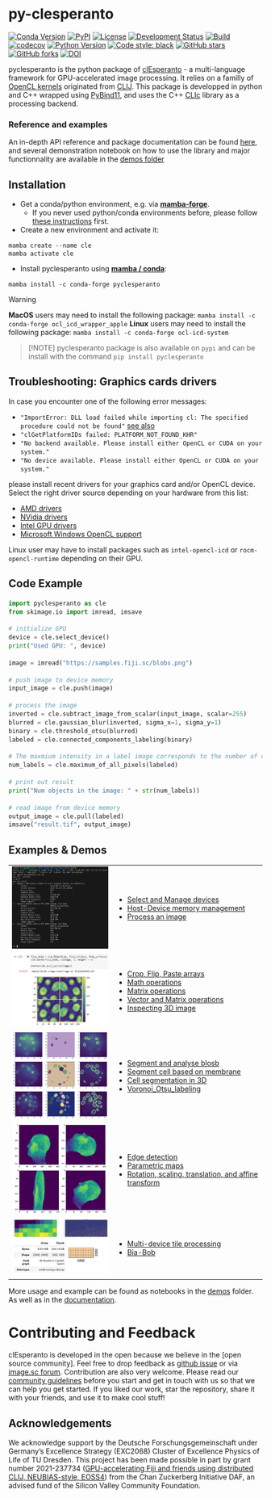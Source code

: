# py-clesperanto
[![Conda Version](https://img.shields.io/conda/vn/conda-forge/pyclesperanto.svg)](https://anaconda.org/conda-forge/pyclesperanto)
[![PyPI](https://img.shields.io/pypi/v/pyclesperanto.svg?color=green)](https://pypi.org/project/pyclesperanto)
[![License](https://img.shields.io/pypi/l/pyclesperanto.svg?color=green)](https://github.com/clEsperanto/pyclesperanto/raw/main/LICENSE)
[![Development Status](https://img.shields.io/pypi/status/pyclesperanto.svg)](https://en.wikipedia.org/wiki/Software_release_life_cycle#Alpha)
[![Build](https://github.com/clEsperanto/pyclesperanto/actions/workflows/build.yml/badge.svg)](https://github.com/clEsperanto/pyclesperanto/actions/workflows/build.yml)
[![codecov](https://codecov.io/gh/clesperanto/pyclesperanto/branch/main/graph/badge.svg)](https://codecov.io/gh/clesperanto/pyclesperanto)
[![Python Version](https://img.shields.io/pypi/pyversions/pyclesperanto.svg?color=green)](https://python.org)
[![Code style: black](https://img.shields.io/badge/code%20style-black-000000.svg)](https://github.com/psf/black)
[![GitHub stars](https://img.shields.io/github/stars/clEsperanto/pyclesperanto?style=social)](https://github.com/clEsperanto/pyclesperanto)
[![GitHub forks](https://img.shields.io/github/forks/clEsperanto/pyclesperanto?style=social)](https://github.com/clEsperanto/pyclesperanto)
[![DOI](https://zenodo.org/badge/DOI/10.5281/zenodo.13853800.svg)](https://doi.org/10.5281/zenodo.13853800)


pyclesperanto is the python package of [clEsperanto] - a multi-language framework for GPU-accelerated image processing.
It relies on a familly of [OpenCL kernels] originated from [CLIJ].
This package is developped in python and C++ wrapped using [PyBind11], and uses the C++ [CLIc] library as a processing backend.

### Reference and examples

An in-depth API reference and package documentation can be found [here](https://clesperanto.github.io/pyclesperanto/), and several demonstration notebook on how to use the library and major functionnality are available in the [demos folder](https://github.com/clEsperanto/pyclesperanto/tree/main/demos)

## __Installation__

* Get a conda/python environment, e.g. via [__mamba-forge__](https://github.com/conda-forge/miniforge#mambaforge).
    * If you never used python/conda environments before, please follow [these instructions](https://biapol.github.io/blog/mara_lampert/getting_started_with_mambaforge_and_python/readme.html) first.
* Create a new environment and activate it:

```
mamba create --name cle
mamba activate cle
```

* Install pyclesperanto using [__mamba / conda__](https://focalplane.biologists.com/2022/12/08/managing-scientific-python-environments-using-conda-mamba-and-friends/):

```
mamba install -c conda-forge pyclesperanto
```

> [!WARNING]
__MacOS__ users may need to install the following package: `mamba install -c conda-forge ocl_icd_wrapper_apple`
__Linux__ users may need to install the following package: `mamba install -c conda-forge ocl-icd-system`

> [!NOTE] pyclesperanto package is also available on `pypi` and can be install with the command `pip install pyclesperanto`

## Troubleshooting: Graphics cards drivers

In case you encounter one of the following error messages:
* `"ImportError: DLL load failed while importing cl: The specified procedure could not be found"` [see also](https://github.com/clEsperanto/pyclesperanto_prototype/issues/55)
* `"clGetPlatformIDs failed: PLATFORM_NOT_FOUND_KHR"`
* `"No backend available. Please install either OpenCL or CUDA on your system."`
* `"No device available. Please install either OpenCL or CUDA on your system."`

please install recent drivers for your graphics card and/or OpenCL device. Select the right driver source depending on your hardware from this list:

* [AMD drivers](https://www.amd.com/en/support)
* [NVidia drivers](https://www.nvidia.com/download/index.aspx)
* [Intel GPU drivers](https://www.intel.com/content/www/us/en/download/726609/intel-arc-graphics-windows-dch-driver.html)
* [Microsoft Windows OpenCL support](https://www.microsoft.com/en-us/p/opencl-and-opengl-compatibility-pack/9nqpsl29bfff)

Linux user may have to install packages such as `intel-opencl-icd` or `rocm-opencl-runtime` depending on their GPU.

## __Code Example__

```python
import pyclesperanto as cle
from skimage.io import imread, imsave

# initialize GPU
device = cle.select_device()
print("Used GPU: ", device)

image = imread("https://samples.fiji.sc/blobs.png")

# push image to device memory
input_image = cle.push(image)

# process the image
inverted = cle.subtract_image_from_scalar(input_image, scalar=255)
blurred = cle.gaussian_blur(inverted, sigma_x=1, sigma_y=1)
binary = cle.threshold_otsu(blurred)
labeled = cle.connected_components_labeling(binary)

# The maxmium intensity in a label image corresponds to the number of objects
num_labels = cle.maximum_of_all_pixels(labeled)

# print out result
print("Num objects in the image: " + str(num_labels))

# read image from device memory
output_image = cle.pull(labeled)
imsave("result.tif", output_image)
```

## __Examples & Demos__

<table border="0">

<tr><td>
<img src="https://github.com/clEsperanto/pyclesperanto/raw/main/demos/images/select_device.png" width="300"/>
</td><td>

* [Select and Manage devices](https://github.com/clEsperanto/pyclesperanto/tree/main/demos/api/select_devices.ipynb)
* [Host-Device memory management](https://github.com/clEsperanto/pyclesperanto/tree/main/demos/api/push_pull_create.ipynb)
* [Process an image](https://github.com/clEsperanto/pyclesperanto/tree/main/demos/api/process_image.ipynb)

</td></tr>

<tr><td>
<img src="https://github.com/clEsperanto/pyclesperanto/raw/main/demos/images/crop_and_paste_images.png" width="300"/>
</td><td>

* [Crop, Flip, Paste arrays](https://github.com/clEsperanto/pyclesperanto/tree/main/demos/basics/crop_flip_paste.ipynb)
* [Math operations](https://github.com/clEsperanto/pyclesperanto/tree/main/demos/basics/arithmetic_operators.ipynb)
* [Matrix operations](https://github.com/clEsperanto/pyclesperanto/tree/main/demos/basics/matrices_operations.ipynb)
* [Vector and Matrix operations](https://github.com/clEsperanto/pyclesperanto/tree/main/demos/basics/vector_and_matrices_operations.ipynb)
* [Inspecting 3D image](https://github.com/clEsperanto/pyclesperanto/tree/main/demos/basics/inspecting_3d_images.ipynb)

</td></tr>


<tr><td>
<img src="https://github.com/clEsperanto/pyclesperanto/raw/main/demos/images/segmentation_3d.png" width="300"/>
</td><td>

* [Segment and analyse blosb](https://github.com/clEsperanto/pyclesperanto/tree/main/demos/example/analyse_blobs.ipynb)
* [Segment cell based on membrane](https://github.com/clEsperanto/pyclesperanto/tree/main/demos/example/membrane_segmentation_2d.ipynb)
* [Cell segmentation in 3D](https://github.com/clEsperanto/pyclesperanto/tree/main/demos/example/Segmentation_3D.ipynb)
* [Voronoi_Otsu_labeling](https://github.com/clEsperanto/pyclesperanto/tree/main/demos/example/voronoi_otsu_labeling.ipynb)

</td></tr>


<tr><td>
<img src="https://github.com/clEsperanto/pyclesperanto/raw/main/demos/images/affine_transforms.png" width="300"/>
</td><td>

* [Edge detection](https://github.com/clEsperanto/pyclesperanto/tree/main/demos/example/edge_detection_and_enhancement.ipynb)
* [Parametric maps](https://github.com/clEsperanto/pyclesperanto/tree/main/demos/example/parametric_maps.ipynb)
* [Rotation, scaling, translation, and affine transform](https://github.com/clEsperanto/pyclesperanto/tree/main/demos/example/affine_transforms.ipynb)
<!-- * [Morphomathic operations](https://github.com/clEsperanto/pyclesperanto/tree/main/demos/example/morphomath_operation.ipynb)   -->

</td></tr>


<tr><td>
<img src="https://github.com/clEsperanto/pyclesperanto/raw/main/demos/images/multi-device-tiling.png" width="300"/>
</td><td>

* [Multi-device tile processing](https://github.com/clEsperanto/pyclesperanto/tree/main/demos/example/multi-gpu_tile_processing_with_dask.ipynb)
* [Bia-Bob](https://github.com/clEsperanto/pyclesperanto/tree/main/demos/interoperability/multi-biabob-example.ipynb)

</td></tr>

</table>

More usage and example can be found as notebooks in the [demos](https://github.com/clEsperanto/pyclesperanto/tree/main/demos) folder. As well as in the [documentation](https://clesperanto.github.io/pyclesperanto/).

# __Contributing and Feedback__

clEsperanto is developed in the open because we believe in the [open source community].
Feel free to drop feedback as [github issue] or via [image.sc forum].
Contribution are also very welcome. Please read our [community guidelines] before you start and get in touch with us so that we can help you get started.
If you liked our work, star the repository, share it with your friends, and use it to make cool stuff!

## Acknowledgements

We acknowledge support by the Deutsche Forschungsgemeinschaft under Germany’s Excellence Strategy (EXC2068) Cluster of Excellence Physics of Life of TU Dresden.
This project has been made possible in part by grant number 2021-237734 ([GPU-accelerating Fiji and friends using distributed CLIJ, NEUBIAS-style, EOSS4](https://chanzuckerberg.com/eoss/proposals/gpu-accelerating-fiji-and-friends-using-distributed-clij-neubias-style/)) from the Chan Zuckerberg Initiative DAF, an advised fund of the Silicon Valley Community Foundation.


[clEsperanto]: http://clesperanto.net/
[OpenCL kernels]: https://github.com/clEsperanto/clij-opencl-kernels/tree/clesperanto_kernels
[CLIJ]: http://clij.github.io/
[CLIc]: https://github.com/clEsperanto/CLIc
[community guidelines]: https://clij.github.io/clij2-docs/community_guidelines
[github issue]: https://github.com/clEsperanto/pyclesperanto/issues
[image.sc forum]: https://forum.image.sc/
[PyBind11]: https://github.com/pybind
